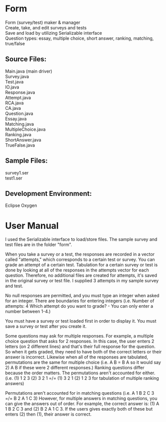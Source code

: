 # Form
Form (survey/test) maker &amp; manager\
Create, take, and edit surveys and tests\
Save and load by utilizing Serializable interface\
Question types: essay, multiple choice, short answer, ranking, matching, true/false

## Source Files:
Main.java (main driver)\
Survey.java\
Test.java\
IO.java\
Response.java\
Attempt.java\
RCA.java\
CA.java\
Question.java\
Essay.java\
Matching.java\
MultipleChoice.java\
Ranking.java\
ShortAnswer.java\
TrueFalse.java

## Sample Files:
survey1.ser\
test1.ser

## Development Environment:
Eclipse Oxygen

# User Manual
I used the Serializable interface to load/store files. The sample survey and test files are in the folder "form".

When you take a survey or a test, the responses are recorded in a vector called "attempts," which corresponds to a certain test or survey. You can grade an attempt of a certain test. Tabulation for a certain survey or test is done by looking at all of the responses in the attempts vector for each question. Therefore, no additional files are created for attempts, it's saved in the original survey or test file. I supplied 3 attempts in my sample survey and test.

No null responses are permitted, and you must type an integer when asked for an integer. There are boundaries for entering integers (i.e. Number of attempts: 4 Which attempt do you want to grade? - You can only enter a number between 1-4.)

You must have a survey or test loaded first in order to display it. You must save a survey or test after you create it.

Some questions may ask for multiple responses. For example, a multiple choice question that asks for 2 responses. In this case, the user enters 2 letters (on 2 different lines) and that's their full response for the question. So when it gets graded, they need to have both of the correct letters or their answer is incorrect. Likewise when all of the responses are tabulated, permutations are the same for multiple choice (i.e. A B = B A so it would say 2) A B if these were 2 different responses.) Ranking questions differ because the order matters. The permutations aren't accounted for either. (i.e. (1) 1 2 3 (2) 3 2 1 =/= (1) 3 2 1 (2) 1 2 3 for tabulation of multiple ranking answers)

Permutations aren't accounted for in matching questions (i.e. A 1 B 2 C 3 =/= B 2 A 1 C 3) However, for multiple answers in matching questions, you can give the answers out of order. For example, the correct answer is: (1) A 1 B 2 C 3 and (2) B 2 A 1 C 3. If the users gives exactly both of these but enters (2) then (1), their answer is correct.
